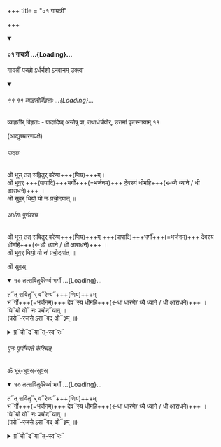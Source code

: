 +++
title = "०१ गायत्रीं"

+++

<div class="js_include" includetitle="true" newlevelforh1="4" unfilled url="/vedAH_yajuH/taittirIyam/sUtram/ApastambaH/gRhyam/paddhatiH/shrIvaiShNavaH/mADabhUShi-vIrarAghavaH/01_pUrva-prayoga-chandrikA/02_angAni/02_udakashAntiH/03_japaH/01_gAyatrIM/">
<details open><summary><h4>०१ गायत्रीं ...{Loading}...</h4></summary>

गायत्रीं पच्छो ऽर्धर्चशो ऽनवानम् उक्त्वा 

<div class="js_include" includetitle="false" newlevelforh1="2" unfilled="" url="/vedAH_yajuH/taittirIyam/sUtram/ApastambaH/gRhyam/sUtra-pAThaH/vishvAsa-prastutiH/07_upanayanaprakaraNam/11_11_vyAhRtIrvihRtAH.md">
<details open><summary><h6>११ ११ व्याहृतीर्विहृताः ...{Loading}...</h6></summary>

व्याहृतीर् विहृताः - पादादिष्व् अन्तेषु वा, तथार्धर्चयोर्, उत्तमां कृत्स्नायाम् ११

(आद्युच्चारणपक्षे)

###### पादशः
ओं भूस् तत् सवि॒तुर् वरे॑ण्य+++(णिय)+++म्।  
ओं भुव॒र् +++(पापादि)+++भर्गो॑+++(=भर्जनम्)+++ दे॒वस्य॑ धीमहि+++(←ध्यै ध्याने / धी आराधने)+++ ।  
ओं सुव॒र् धियो॒ यो नः॑ प्रचो॒दया॑त् ॥  

###### अर्धशः पूर्णश्श्च
ओं भूस् तत् सवि॒तुर् वरे॑ण्य+++(णिय)+++म् +++(पापादि)+++भर्गो॑+++(=भर्जनम्)+++ दे॒वस्य॑ धीमहि+++(←ध्यै ध्याने / धी आराधने)+++ ।  
ओं भुव॒र् धियो॒ यो नः॑ प्रचो॒दया॑त् ॥  

ओं सुव॒स्

<div class="js_include" includetitle="false" newlevelforh1="4" unfilled="" url="/vedAH_Rk/shAkalam/saMhitA/vishvAsa-prastutiH/03/062/10_tatsaviturvareNyaM_bhargo.md">
<details open><summary><h10>१० तत्सवितुर्वरेण्यं भर्गो ...{Loading}...</h10></summary>

त᳓त् सवितु᳓र् व᳓रेण्य᳓+++(णिय)+++म्  
भ᳓र्गो+++(=भर्जनम्)+++ देव᳓स्य धीमहि+++(←धा धारणे/ ध्यै ध्याने / धी आराधने)+++ ।  
धि᳓यो यो᳓ नः प्रचोद᳓यात् ॥  
(परो᳓-रजसे ऽसा᳓वद् ओ᳓३म् ॥)

<details><summary>प्र᳓चो᳓द᳓या᳓त्-स्व᳓रः᳓</summary>

प्र᳓ + चु᳓द् + णि᳓च् उ᳓दा᳓त्तः᳓ + श᳓प् अ᳓नु᳓दा᳓त्तः᳓ पि᳓त्त्वा᳓त् + [ले᳓ट् → आ᳓ट् + ति᳓प् अ᳓नु᳓दा᳓त्तः᳓ पि᳓त्त्वा᳓त्]।  

प्रा᳓नु᳓दा᳓त्त᳓त्वं᳓ ति᳓ङ᳓न्त᳓स्यो᳓दा᳓त्त᳓व᳓त्त्वा᳓त्। त᳓च्च᳓ य᳓त्का᳓र᳓स᳓द्भा᳓वा᳓त्।
</details>
</details>
</div>

###### पुनः पूर्णोच्यते कैश्चित्
ॐ भूर्-भुव॒स्-सुव॒स्

<div class="js_include" includetitle="false" newlevelforh1="4" unfilled="" url="/vedAH_Rk/shAkalam/saMhitA/vishvAsa-prastutiH/03/062/10_tatsaviturvareNyaM_bhargo.md">
<details open><summary><h10>१० तत्सवितुर्वरेण्यं भर्गो ...{Loading}...</h10></summary>

त᳓त् सवितु᳓र् व᳓रेण्य᳓+++(णिय)+++म्  
भ᳓र्गो+++(=भर्जनम्)+++ देव᳓स्य धीमहि+++(←धा धारणे/ ध्यै ध्याने / धी आराधने)+++ ।  
धि᳓यो यो᳓ नः प्रचोद᳓यात् ॥  
(परो᳓-रजसे ऽसा᳓वद् ओ᳓३म् ॥)

<details><summary>प्र᳓चो᳓द᳓या᳓त्-स्व᳓रः᳓</summary>

प्र᳓ + चु᳓द् + णि᳓च् उ᳓दा᳓त्तः᳓ + श᳓प् अ᳓नु᳓दा᳓त्तः᳓ पि᳓त्त्वा᳓त् + [ले᳓ट् → आ᳓ट् + ति᳓प् अ᳓नु᳓दा᳓त्तः᳓ पि᳓त्त्वा᳓त्]।  

प्रा᳓नु᳓दा᳓त्त᳓त्वं᳓ ति᳓ङ᳓न्त᳓स्यो᳓दा᳓त्त᳓व᳓त्त्वा᳓त्। त᳓च्च᳓ य᳓त्का᳓र᳓स᳓द्भा᳓वा᳓त्।
</details>
</details>
</div>
</details>
</div>
</details>
</div>
